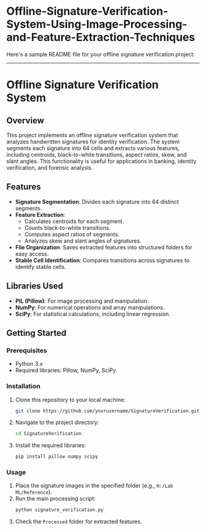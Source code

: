 # Offline-Signature-Verification-System-Using-Image-Processing-and-Feature-Extraction-Techniques
Here's a sample README file for your offline signature verification project:

---

# Offline Signature Verification System

## Overview

This project implements an offline signature verification system that analyzes handwritten signatures for identity verification. The system segments each signature into 64 cells and extracts various features, including centroids, black-to-white transitions, aspect ratios, skew, and slant angles. This functionality is useful for applications in banking, identity verification, and forensic analysis.

## Features

- **Signature Segmentation**: Divides each signature into 64 distinct segments.
- **Feature Extraction**:
  - Calculates centroids for each segment.
  - Counts black-to-white transitions.
  - Computes aspect ratios of segments.
  - Analyzes skew and slant angles of signatures.
- **File Organization**: Saves extracted features into structured folders for easy access.
- **Stable Cell Identification**: Compares transitions across signatures to identify stable cells.

## Libraries Used

- **PIL (Pillow)**: For image processing and manipulation.
- **NumPy**: For numerical operations and array manipulations.
- **SciPy**: For statistical calculations, including linear regression.

## Getting Started

### Prerequisites

- Python 3.x
- Required libraries: Pillow, NumPy, SciPy

### Installation

1. Clone this repository to your local machine:
   ```bash
   git clone https://github.com/yourusername/SignatureVerification.git
   ```
2. Navigate to the project directory:
   ```bash
   cd SignatureVerification
   ```
3. Install the required libraries:
   ```bash
   pip install pillow numpy scipy
   ```

### Usage

1. Place the signature images in the specified folder (e.g., `H:/Lab ML/Reference`).
2. Run the main processing script:
   ```bash
   python signature_verification.py
   ```
3. Check the `Processed` folder for extracted features.




